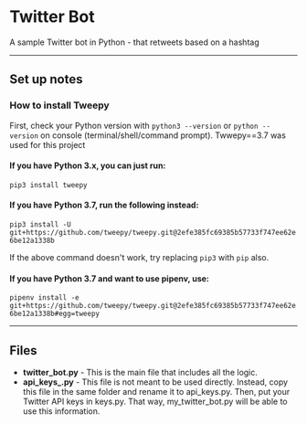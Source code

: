 # Twitter Bot 
A sample Twitter bot in Python - that retweets based on a hashtag

---

## Set up notes

### How to install Tweepy

First, check your Python version with ``python3 --version`` or ``python --version`` on console (terminal/shell/command prompt).
Twwepy==3.7 was used for this project


#### If you have Python 3.x, you can just run:

``pip3 install tweepy``

#### If you have Python 3.7, run the following instead:

``pip3 install -U git+https://github.com/tweepy/tweepy.git@2efe385fc69385b57733f747ee62e6be12a1338b``

If the above command doesn't work, try replacing ``pip3`` with ``pip`` also.

#### If you have Python 3.7 and want to use pipenv, use:

``pipenv install -e git+https://github.com/tweepy/tweepy.git@2efe385fc69385b57733f747ee62e6be12a1338b#egg=tweepy``

---

## Files
- **twitter_bot.py** - This is the main file that includes all the logic.
- **api_keys_.py** - This file is not meant to be used directly. Instead, copy this file in the same folder and rename it to api_keys.py. Then, put your Twitter API keys in keys.py. That way, my_twitter_bot.py will be able to use this information.
